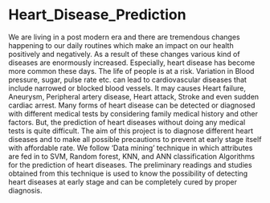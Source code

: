 # Heart_Disease_Prediction
We are living in a post modern era and there are tremendous changes happening to our daily routines which make an impact on our health positively and negatively. As a result of these changes various kind of diseases are enormously increased. Especially, heart disease has become more common these days.
The life of people is at a risk. Variation in Blood pressure, sugar, pulse rate etc. can lead to cardiovascular diseases that include narrowed or blocked blood vessels. It may causes Heart failure, Aneurysm, Peripheral artery disease, Heart attack, Stroke and even sudden cardiac arrest. Many forms of heart disease can be detected or diagnosed with different medical tests by considering family medical history and other factors. But, the prediction of heart diseases without doing any medical tests is quite difficult.
The aim of this project is to diagnose different heart diseases and to make all possible precautions to prevent at early stage itself with affordable rate. We follow ‘Data mining’ technique in which attributes are fed in to SVM, Random forest, KNN, and ANN classification Algorithms for the prediction of heart diseases. The preliminary readings and studies obtained from this technique is used to know the possibility of detecting heart diseases at early stage and can be completely cured by proper diagnosis.
